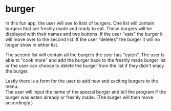 # burger

In this fun app, the user will see to lists of burgers. One list will contain burgers that are freshly made and ready to eat. These burgers will be displayed with their names and two buttons. If the user "eats" the burger it will move over to the second list. If the user "deletes" the burger it will no longer show in either list. 

The second list will contain all the burgers the user has "eaten". The user is able to "cook more" and add the burger back to the freshly made burger list or the user can choose to delete the burger from the list if they didn't enjoy the burger. 

Lastly there is a form for the user to add new and exciting burgers to the menu.   
The user will input the name of the special burger and tell the program if the burger was eaten already or freshly made. (The burger will then move accordingly.) 